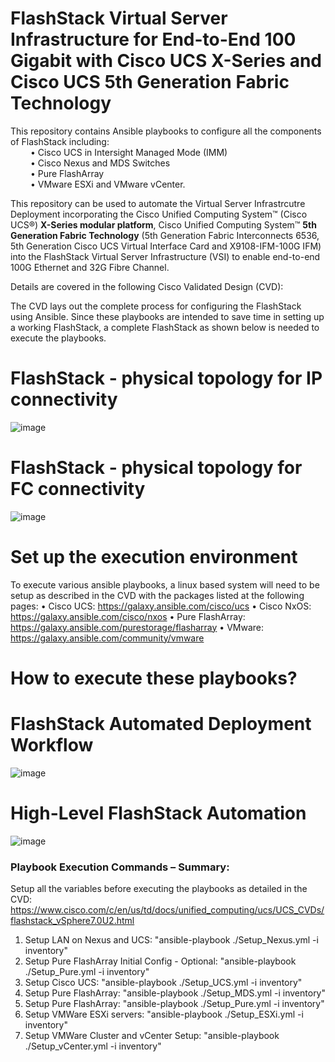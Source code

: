 # FlashStack Virtual Server Infrastructure for End-to-End 100 Gigabit with Cisco UCS X-Series and Cisco UCS 5th Generation Fabric Technology

This repository  contains Ansible playbooks to configure all the components of FlashStack including: <br />
&emsp;&emsp; •	Cisco UCS in Intersight Managed Mode (IMM) <br />
&emsp;&emsp; •	Cisco Nexus and MDS Switches <br />
&emsp;&emsp; •	Pure FlashArray   <br />
&emsp;&emsp; •	VMware ESXi and VMware vCenter.  <br />

This repository can be used to automate the Virtual Server Infrastrcutre Deployment incorporating the Cisco Unified Computing System™ (Cisco UCS®) **X-Series modular platform**, Cisco Unified Computing System™ **5th Generation Fabric Technology** (5th Generation Fabric Interconnects 6536, 5th Generation Cisco UCS Virtual Interface Card and X9108-IFM-100G IFM) into the FlashStack Virtual Server Infrastructure (VSI) to enable end-to-end 100G Ethernet and 32G Fibre Channel. 

Details are covered in the following Cisco Validated Design (CVD): 

The CVD lays out the complete process for configuring the FlashStack using Ansible. Since these playbooks are intended to save time in setting up a working FlashStack, a complete FlashStack as shown below is needed to execute the playbooks. 

# FlashStack - physical topology for IP connectivity

![image](https://user-images.githubusercontent.com/3585414/144472122-bd8f417f-87a7-4ce1-b24d-9a5f0e903b81.png)

# FlashStack - physical topology for FC connectivity

![image](https://user-images.githubusercontent.com/3585414/144472208-26c0459a-81e7-4294-9805-055676847052.png)

# Set up the execution environment
To execute various ansible playbooks, a linux based system will need to be setup as described in the CVD with the packages listed at the following pages:
 •	Cisco UCS: https://galaxy.ansible.com/cisco/ucs
 •	Cisco NxOS: https://galaxy.ansible.com/cisco/nxos
 •	Pure FlashArray: https://galaxy.ansible.com/purestorage/flasharray
 •	VMware: https://galaxy.ansible.com/community/vmware
 
# How to execute these playbooks?

# FlashStack Automated Deployment Workflow

![image](https://user-images.githubusercontent.com/3585414/144469881-a647e3fa-f48e-411c-b13c-822bfb9a15ea.png)

# High-Level FlashStack Automation

![image](https://user-images.githubusercontent.com/3585414/144472418-e5559aad-88bc-4ceb-a10c-c25f4fab8a53.png)

### Playbook Execution Commands – Summary:
Setup all the variables before executing the playbooks as detailed in the CVD: https://www.cisco.com/c/en/us/td/docs/unified_computing/ucs/UCS_CVDs/flashstack_vSphere7.0U2.html

1.	Setup LAN on Nexus and UCS: "ansible-playbook ./Setup_Nexus.yml -i inventory"
2.	Setup Pure FlashArray Initial Config - Optional: "ansible-playbook ./Setup_Pure.yml -i inventory"
3.	Setup Cisco UCS: "ansible-playbook ./Setup_UCS.yml -i inventory"
4.	Setup Pure FlashArray: "ansible-playbook ./Setup_MDS.yml -i inventory"
5.	Setup Pure FlashArray: "ansible-playbook ./Setup_Pure.yml -i inventory"
6.	Setup VMWare ESXi servers: "ansible-playbook ./Setup_ESXi.yml -i inventory"
7.	Setup VMWare Cluster and vCenter Setup: "ansible-playbook ./Setup_vCenter.yml -i inventory"	

